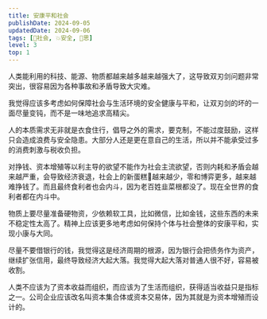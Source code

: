 ```yaml
---
title: 安康平和社会
publishDate: 2024-09-05
updatedDate: 2024-09-06
tags: [👫社会, 💥安全, 🤔思]
level: 3
top: 1
---
```


人类能利用的科技、能源、物质都越来越多越来越强大了，这导致双刃剑问题非常突出，很容易因为各种事故和矛盾导致大灾难。

我觉得应该多考虑如何保障社会与生活环境的安全健康与平和，让双刃剑的坏的一面尽量变钝，而不是一味地追求高精尖。

人的本质需求无非就是衣食住行，倡导之外的需求，要克制，不能过度鼓励，这样只会造成浪费与安全隐患。大部分人还是更在意自己的生活，所以并不能承受过多的消费刺激与税收负担。

对挣钱、资本增殖等以利主导的欲望不能作为社会主流欲望，否则内耗和矛盾会越来越严重，会导致经济衰退，社会上的新蛋糕🍰越来越少，零和博弈更多，越来越难挣钱了。而且最终食利者也会内斗，因为老百姓韭菜根都没了。现在全世界的食利者都在内斗中。

物质上要尽量准备硬物资，少依赖软工具，比如微信，比如金钱，这些东西的未来不稳定性太高了。精神上应该更多地考虑如何保持个体与社会整体的安康平和，实现小康与大同。

尽量不要借银行的钱，我觉得这是经济周期的根源，因为银行会把债务作为资产，继续扩张信用，最终导致经济大起大落。我觉得大起大落对普通人很不好，容易被收割。

人类不应该为了资本收益而组织，而应该为了生活而组织，获得适当收益只是指标之一。公司企业应该改名叫资本集合体或资本交易体，因为其就是为资本增殖而设计的。
